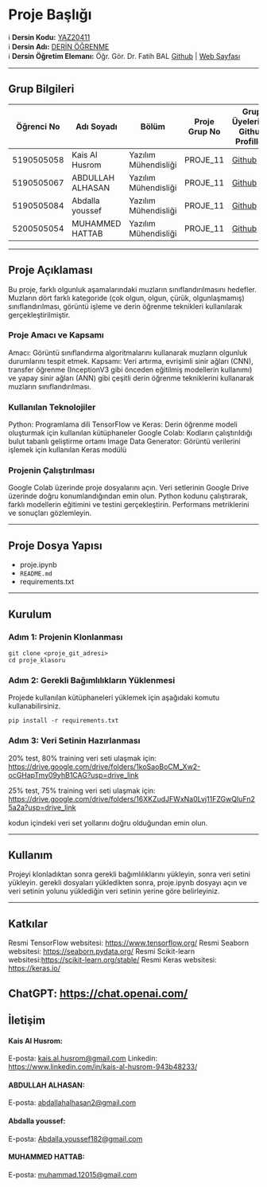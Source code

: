 # Proje Başlığı

:information_source: **Dersin Kodu:** [YAZ20411](https://ebp.klu.edu.tr/Ders/dersDetay/YAZ20411/716026/tr)  
:information_source: **Dersin Adı:** [DERİN ÖĞRENME](https://ebp.klu.edu.tr/Ders/dersDetay/YAZ20411/716026/tr)  
:information_source: **Dersin Öğretim Elemanı:** Öğr. Gör. Dr. Fatih BAL  [Github](https://github.com/balfatih)   |    [Web Sayfası](https://balfatih.github.io/)
   
---

## Grup Bilgileri

| Öğrenci No  | Adı Soyadı          | Bölüm          		   | Proje Grup No | Grup Üyelerinin Github Profilleri                 |
|-------------|---------------------|--------------------------|---------------|---------------------------------------------------|
| 5190505058  | Kais Al Husrom		| Yazılım Mühendisliği     | PROJE_11       | [Github](https://github.com/KaisAlHusrom)     |
| 5190505067  | ABDULLAH ALHASAN   	| Yazılım Mühendisliği     | PROJE_11       | [Github](https://github.com/abdllah07)     	|
| 5190505084  | Abdalla youssef   	| Yazılım Mühendisliği     | PROJE_11       | [Github](https://github.com/AbdallaYoussef1)  |
| 5200505054  | MUHAMMED HATTAB   	| Yazılım Mühendisliği     | PROJE_11       | [Github](https://github.com/muhammadkhatab)   								|

---

## Proje Açıklaması


Bu proje, farklı olgunluk aşamalarındaki muzların sınıflandırılmasını hedefler. Muzların dört farklı kategoride (çok olgun, olgun, çürük, olgunlaşmamış) 
sınıflandırılması, görüntü işleme ve derin öğrenme teknikleri kullanılarak gerçekleştirilmiştir.



### Proje Amacı ve Kapsamı

Amacı: Görüntü sınıflandırma algoritmalarını kullanarak muzların olgunluk durumlarını tespit etmek.
Kapsamı: Veri artırma, evrişimli sinir ağları (CNN), transfer öğrenme (InceptionV3 gibi önceden eğitilmiş modellerin kullanımı) ve yapay sinir ağları (ANN) gibi çeşitli derin öğrenme tekniklerini kullanarak muzların sınıflandırılması.

### Kullanılan Teknolojiler

Python: Programlama dili
TensorFlow ve Keras: Derin öğrenme modeli oluşturmak için kullanılan kütüphaneler
Google Colab: Kodların çalıştırıldığı bulut tabanlı geliştirme ortamı
Image Data Generator: Görüntü verilerini işlemek için kullanılan Keras modülü

### Projenin Çalıştırılması

Google Colab üzerinde proje dosyalarını açın.
Veri setlerinin Google Drive üzerinde doğru konumlandığından emin olun.
Python kodunu çalıştırarak, farklı modellerin eğitimini ve testini gerçekleştirin.
Performans metriklerini ve sonuçları gözlemleyin.

---

## Proje Dosya Yapısı

- proje.ipynb
- `README.md`
- requirements.txt



---

## Kurulum

### Adım 1: Projenin Klonlanması

	git clone <proje_git_adresi>
	cd proje_klasoru
	
### Adım 2: Gerekli Bağımlılıkların Yüklenmesi
Projede kullanılan kütüphaneleri yüklemek için aşağıdaki komutu kullanabilirsiniz. 

	pip install -r requirements.txt


### Adım 3: Veri Setinin Hazırlanması
20% test, 80% training veri seti ulaşmak için:
https://drive.google.com/drive/folders/1koSaoBoCM_Xw2-ocGHapTmy09yhB1CAG?usp=drive_link

25% test, 75% training veri seti ulaşmak için:
https://drive.google.com/drive/folders/16XKZudJFWxNa0Lvj11FZGwQIuFn25a2a?usp=drive_link

kodun içindeki veri set yollarını doğru olduğundan emin olun.



---

## Kullanım

Projeyi klonladıktan sonra gerekli bağımlılıklarını yükleyin, sonra veri setini yükleyin.
gerekli dosyaları yükledikten sonra, proje.ipynb dosyayı açın ve veri setinin yolunu yüklediğin veri setinin yerine göre belirleyiniz.

---

## Katkılar

Resmi TensorFlow websitesi: https://www.tensorflow.org/
Resmi Seaborn websitesi: https://seaborn.pydata.org/
Resmi Scikit-learn websitesi:https://scikit-learn.org/stable/
Resmi Keras websitesi: https://keras.io/

ChatGPT: https://chat.openai.com/
---

## İletişim

#### Kais Al Husrom: 
E-posta: kais.al.husrom@gmail.com
Linkedin: https://www.linkedin.com/in/kais-al-husrom-943b48233/

#### ABDULLAH ALHASAN:
E-posta: abdallahalhasan2@gmail.com

#### Abdalla youssef:
E-posta: Abdalla.youssef182@gmail.com

#### MUHAMMED HATTAB:
E-posta: muhammad.12015@gmail.com
